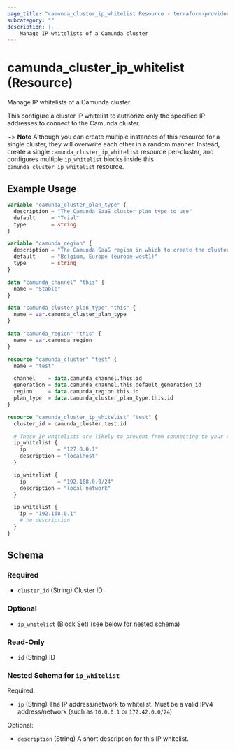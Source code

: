 ```yaml
---
page_title: "camunda_cluster_ip_whitelist Resource - terraform-provider-camunda"
subcategory: ""
description: |-
    Manage IP whitelists of a Camunda cluster
---
```


# camunda_cluster_ip_whitelist (Resource)

Manage IP whitelists of a Camunda cluster

This configure a cluster IP whitelist to authorize only the specified IP addresses to connect to the Camunda cluster.

~> **Note** Although you can create multiple instances of this resource for a
single cluster, they will overwrite each other in a random manner.
Instead, create a single `camunda_cluster_ip_whitelist` resource per-cluster, and configures
multiple `ip_whitelist` blocks inside this `camunda_cluster_ip_whitelist` resource.

## Example Usage

```terraform
variable "camunda_cluster_plan_type" {
  description = "The Camunda SaaS cluster plan type to use"
  default     = "Trial"
  type        = string
}

variable "camunda_region" {
  description = "The Camunda SaaS region in which to create the cluster"
  default     = "Belgium, Europe (europe-west1)"
  type        = string
}

data "camunda_channel" "this" {
  name = "Stable"
}

data "camunda_cluster_plan_type" "this" {
  name = var.camunda_cluster_plan_type
}

data "camunda_region" "this" {
  name = var.camunda_region
}

resource "camunda_cluster" "test" {
  name = "test"

  channel    = data.camunda_channel.this.id
  generation = data.camunda_channel.this.default_generation_id
  region     = data.camunda_region.this.id
  plan_type  = data.camunda_cluster_plan_type.this.id
}

resource "camunda_cluster_ip_whitelist" "test" {
  cluster_id = camunda_cluster.test.id

  # These IP whitelists are likely to prevent from connecting to your cluster :)
  ip_whitelist {
    ip          = "127.0.0.1"
    description = "localhost"
  }

  ip_whitelist {
    ip          = "192.168.0.0/24"
    description = "local network"
  }

  ip_whitelist {
    ip = "192.168.0.1"
    # no description
  }
}
```

<!-- schema generated by tfplugindocs -->
## Schema

### Required

- `cluster_id` (String) Cluster ID

### Optional

- `ip_whitelist` (Block Set) (see [below for nested schema](#nestedblock--ip_whitelist))

### Read-Only

- `id` (String) ID

<a id="nestedblock--ip_whitelist"></a>
### Nested Schema for `ip_whitelist`

Required:

- `ip` (String) The IP address/network to whitelist. Must be a valid IPv4 address/network (such as `10.0.0.1` or `172.42.0.0/24`)

Optional:

- `description` (String) A short description for this IP whitelist.
